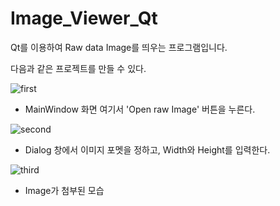 # Image_Viewer_Qt

Qt를 이용하여  Raw data Image를 띄우는 프로그램입니다.

다음과 같은 프로젝트를 만들 수 있다.

![first](https://user-images.githubusercontent.com/41863759/80867695-80c98c80-8cd0-11ea-9e68-90c77577c9d3.jpg)

- MainWindow 화면 여기서 'Open raw Image' 버튼을 누른다.

![second](https://user-images.githubusercontent.com/41863759/80867697-832be680-8cd0-11ea-94c3-f5538690a0ed.jpg)

- Dialog 창에서 이미지 포멧을 정하고, Width와 Height를 입력한다.

![third](https://user-images.githubusercontent.com/41863759/80867699-84f5aa00-8cd0-11ea-8cdb-8258d2f2544b.jpg)

- Image가 첨부된 모습

